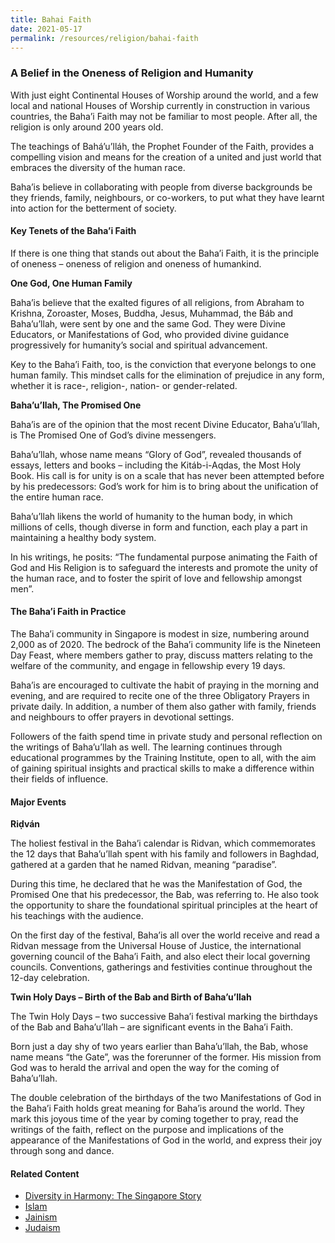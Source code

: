 ```yaml
---
title: Bahai Faith
date: 2021-05-17
permalink: /resources/religion/bahai-faith
---
```

### A Belief in the Oneness of Religion and Humanity
 
With just eight Continental Houses of Worship around the world, and a few local and national Houses of Worship currently in construction in various countries, the Baha’i Faith may not be familiar to most people. After all, the religion is only around 200 years old.
 
The teachings of Bahá’u’lláh, the Prophet Founder of the Faith, provides a compelling vision and means for the creation of a united and just world that embraces the diversity of the human race.

Baha’is believe in collaborating with people from diverse backgrounds  be they friends, family, neighbours, or co-workers, to put what they have learnt into action for the betterment of society.

#### Key Tenets of the Baha’i Faith
 
If there is one thing that stands out about the Baha’i Faith, it is the principle of oneness – oneness of religion and oneness of humankind.
 
**One God, One Human Family**
 
Baha’is believe that the exalted figures of all religions, from Abraham to Krishna, Zoroaster, Moses, Buddha, Jesus, Muhammad, the Báb and Baha’u’llah, were sent by one and the same God. They were Divine Educators, or Manifestations of God, who provided divine guidance progressively for humanity’s social and spiritual advancement.
 
Key to the Baha’i Faith, too, is the conviction that everyone belongs to one human family. This mindset calls for the elimination of prejudice in any form, whether it is race-, religion-, nation- or gender-related. 
 
**Baha’u’llah, The Promised One**
 
Baha’is are of the opinion that the most recent Divine Educator, Baha’u’llah, is The Promised One of God’s divine messengers.
 
Baha’u’llah, whose name means “Glory of God”, revealed  thousands of essays, letters and books – including the Kitáb-i-Aqdas, the Most Holy Book. His call is for unity is on a scale that has never been attempted before by his predecessors: God’s work for him is to bring about the unification of the entire human race.
 
Baha’u’llah likens the world of humanity to the human body, in which millions of cells, though diverse in form and function, each play a part in maintaining a healthy body system.
 
In his writings, he posits: “The fundamental purpose animating the Faith of God and His Religion is to safeguard the interests and promote the unity of the human race, and to foster the spirit of love and fellowship amongst men”.
 
#### The Baha’i Faith in Practice 
 
The Baha’i community in Singapore is modest in size, numbering around 2,000 as of 2020. The bedrock of the Baha’i community life is the Nineteen Day Feast, where members gather to pray, discuss matters relating to the welfare of the community, and engage in fellowship every 19 days.
 
Baha’is are encouraged to cultivate the habit of praying in the morning and evening, and are required to recite one of the three Obligatory Prayers in private daily. In addition, a number of them also gather with family, friends and neighbours to offer prayers in devotional settings.
 
Followers of the faith spend time in private study and personal reflection on the writings of Baha’u’llah as well. The learning continues through educational programmes by the Training Institute, open to all, with the aim of gaining spiritual insights and practical skills to make a difference within their fields of influence.
 
#### Major Events
 
**Riḍván**
 
The holiest festival in the Baha’i calendar is Ridvan, which commemorates the 12 days that Baha’u’llah spent with his family and followers in Baghdad, gathered at a garden that he named Ridvan, meaning “paradise”.
 
During this time, he declared that he was the Manifestation of God, the Promised One that his predecessor, the Bab, was referring to. He also took the opportunity to share the foundational spiritual principles at the heart of his teachings with the audience.
 
On the first day of the festival, Baha’is all over the world receive and read a Ridvan message from the Universal House of Justice, the international governing council of the Baha’i Faith, and also elect their local governing councils. Conventions, gatherings and festivities continue throughout the 12-day celebration.
 
**Twin Holy Days – Birth of the Bab and Birth of Baha’u’llah**
 
The Twin Holy Days – two successive Baha’i festival marking the birthdays of the Bab and Baha’u’llah – are significant events in the Baha’i Faith. 
 
Born just a day shy of two years earlier than Baha’u’llah, the Bab, whose name means “the Gate”, was the forerunner of the former. His mission from God was to herald the arrival and open the way for the coming of Baha’u’llah.
 
The double celebration of the birthdays of the two Manifestations of God in the Baha’i Faith holds great meaning for Baha’is around the world. They mark this joyous time of the year by coming together to pray, read the writings of the faith, reflect on the purpose and implications of the appearance of the Manifestations of God in the world, and express their joy through song and dance.

#### Related Content
* [Diversity in Harmony: The Singapore Story](https://www.ircc.sg/resources/religion/diversity-in-harmony)
* [Islam](https://www.ircc.sg/resources/religion/islam)
* [Jainism](https://www.ircc.sg/resources/religion/jainism)
* [Judaism](https://www.ircc.sg/resources/religion/judaisim)
